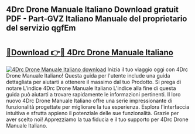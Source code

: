 ## 4Drc Drone Manuale Italiano Download gratuit PDF - Part-GVZ Italiano Manuale del proprietario del servizio qgfEm

# <h2><a href="http://df9kjug.blite.top/?on=4Drc+Drone+Manuale+Italiano">🔗Download 👉🔴 4Drc Drone Manuale Italiano</a></h2>

[![4Drc Drone Manuale Italiano download](https://i.imgur.com/lujVjoI.png)](http://df9kjug.blite.top/?on=4Drc+Drone+Manuale+Italiano)
Inizia il tuo viaggio oggi con 4Drc Drone Manuale Italiano! Questa guida per l'utente include una guida dettagliata per aiutarti a ottenere il massimo dal tuo Prodotto. Si prega di notare L'indice 4Drc Drone Manuale Italiano L'indice alla fine di questa guida può aiutarti a trovare rapidamente le informazioni pertinenti. Il loro nuovo 4Drc Drone Manuale Italiano offre una serie impressionante di funzionalità progettate per migliorare la tua esperienza. Esplora l'interfaccia intuitiva e sfrutta appieno il potenziale delle sue funzionalità. Grazie per aver scelto noi! Apprezziamo la tua fiducia e il tuo supporto per 4Drc Drone Manuale Italiano.
